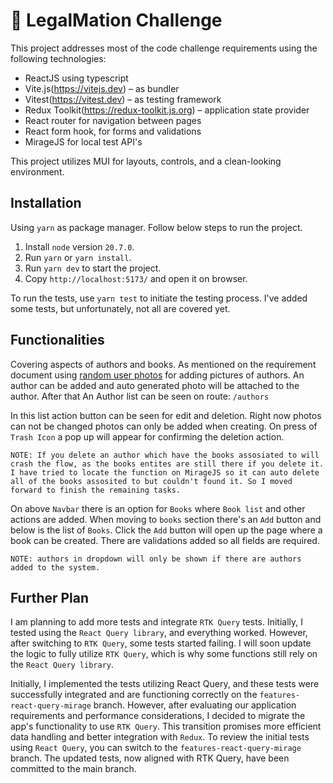 # 📄 LegalMation Challenge

This project addresses most of the code challenge requirements using the following technologies:
- ReactJS using typescript
- Vite.js(https://vitejs.dev) – as bundler
- Vitest(https://vitest.dev) – as testing framework
- Redux Toolkit(https://redux-toolkit.js.org) – application state provider
- React router for navigation between pages
- React form hook, for forms and validations
- MirageJS for local test API's

This project utilizes MUI for layouts, controls, and a clean-looking environment.

## Installation

Using `yarn` as package manager. Follow below steps to run the project.
1. Install `node` version `20.7.0`.
2. Run `yarn` or `yarn install`.
3. Run `yarn dev` to start the project.
4. Copy `http://localhost:5173/` and open it on browser.

To run the tests, use `yarn test` to initiate the testing process. I've added some tests, but unfortunately, not all are covered yet.

## Functionalities

Covering aspects of authors and books.
As mentioned on the requirement document using [random user photos](https://randomuser.me/photos) for adding pictures of authors.
An author can be added and auto generated photo will be attached to the author.
After that An Author list can be seen on route: `/authors`

In this list action button can be seen for edit and deletion. Right now photos can not be changed photos can only be added when creating.
On press of `Trash Icon` a pop up will appear for confirming the deletion action.

``NOTE: If you delete an author which have the books assosiated to will crash the flow, as the books entites are still there if you delete it. I have tried to locate the function on MirageJS so it can auto delete all of the books assosited to but couldn't found it. So I moved forward to finish the remaining tasks.``

On above `Navbar` there is an option for `Books` where `Book list` and other actions are added.
When moving to `books` section there's an `Add` button and below is the list of `Books`.
Click the `Add` button will open up the page where a book can be created.
There are validations added so all fields are required.

`NOTE: authors in dropdown will only be shown if there are authors added to the system.`

## Further Plan

I am planning to add more tests and integrate `RTK Query` tests. Initially, I tested using the `React Query library`, and everything worked. However, after switching to `RTK Query`, some tests started failing. I will soon update the logic to fully utilize `RTK Query`, which is why some functions still rely on the `React Query library`.

Initially, I implemented the tests utilizing React Query, and these tests were successfully integrated and are functioning correctly on the `features-react-query-mirage` branch.
However, after evaluating our application requirements and performance considerations, I decided to migrate the app's functionality to use `RTK Query`. This transition promises more efficient data handling and better integration with `Redux`.
To review the initial tests using `React Query`, you can switch to the `features-react-query-mirage` branch. The updated tests, now aligned with RTK Query, have been committed to the main branch.
